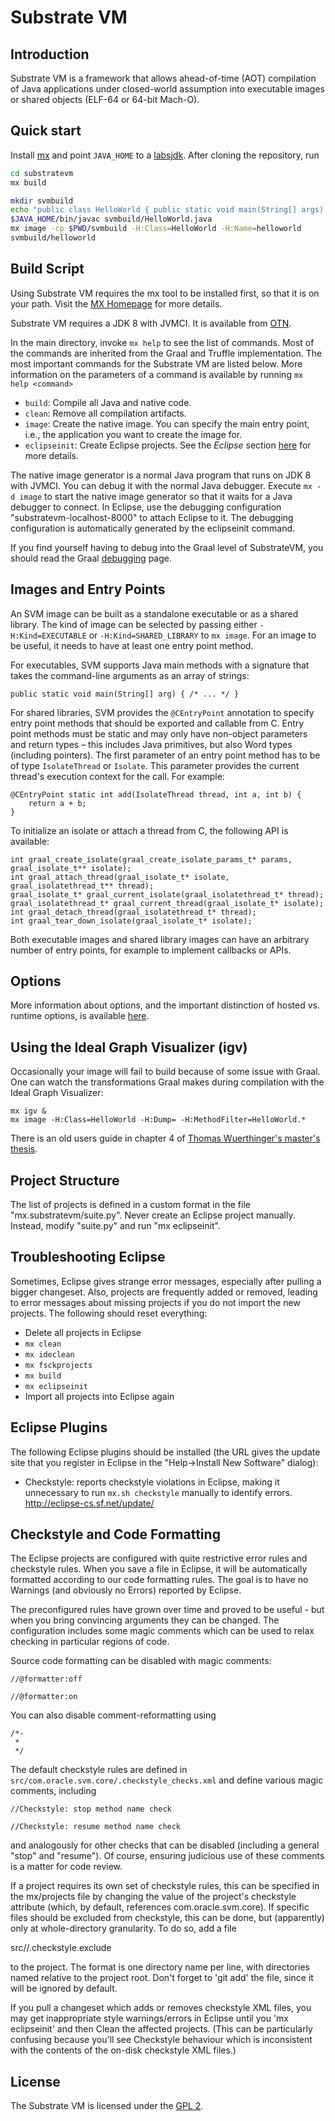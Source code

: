 # Substrate VM

## Introduction

Substrate VM is a framework that allows ahead-of-time (AOT) compilation of Java applications under closed-world assumption into executable images or shared objects (ELF-64 or 64-bit Mach-O).


## Quick start

Install [mx](https://github.com/graalvm/mx) and point `JAVA_HOME` to a [labsjdk](http://www.oracle.com/technetwork/oracle-labs/program-languages/downloads/index.html). After cloning the repository, run

```bash
cd substratevm
mx build

mkdir svmbuild
echo "public class HelloWorld { public static void main(String[] args) { System.out.println(\"Hello World\"); } }" > svmbuild/HelloWorld.java
$JAVA_HOME/bin/javac svmbuild/HelloWorld.java
mx image -cp $PWD/svmbuild -H:Class=HelloWorld -H:Name=helloworld
svmbuild/helloworld
```

## Build Script

Using Substrate VM requires the mx tool to be installed first, so that it is on your path.
Visit the [MX Homepage](https://github.com/graalvm/mx) for more details.

Substrate VM requires a JDK 8 with JVMCI. It is available from [OTN](http://www.oracle.com/technetwork/oracle-labs/program-languages/downloads/index.html).

In the main directory, invoke `mx help` to see the list of commands. Most of the commands are inherited from the Graal and Truffle implementation. The most important commands for the Substrate VM are listed below. More information on the parameters of a command is available by running `mx help <command>`

* `build`: Compile all Java and native code.
* `clean`: Remove all compilation artifacts.
* `image`: Create the native image. You can specify the main entry point, i.e., the application you want to create the image for.
* `eclipseinit`: Create Eclipse projects. See the *Eclipse* section [here](../compiler/docs/IDEs.md) for more details.

The native image generator is a normal Java program that runs on JDK 8 with JVMCI. You can debug it with the normal Java debugger. Execute `mx -d image` to start the native image generator so that it waits for a Java debugger to connect. In Eclipse, use the debugging configuration "substratevm-localhost-8000" to attach Eclipse to it. The debugging configuration is automatically generated by the eclipseinit command.

If you find yourself having to debug into the Graal level of SubstrateVM, you should read the Graal [debugging](../compiler/docs/Debugging.md) page.


## Images and Entry Points

An SVM image can be built as a standalone executable or as a shared library. The kind of image can be selected by passing either `-H:Kind=EXECUTABLE` or `-H:Kind=SHARED_LIBRARY` to `mx image`. For an image to be useful, it needs to have at least one entry point method.

For executables, SVM supports Java main methods with a signature that takes the command-line arguments as an array of strings:

    public static void main(String[] arg) { /* ... */ }

For shared libraries, SVM provides the `@CEntryPoint` annotation to specify entry point methods that should be exported and callable from C. Entry point methods must be static and may only have non-object parameters and return types – this includes Java primitives, but also Word types (including pointers). The first parameter of an entry point method has to be of type `IsolateThread` or `Isolate`. This parameter provides the current thread's execution context for the call. For example:

    @CEntryPoint static int add(IsolateThread thread, int a, int b) {
        return a + b;
    }

To initialize an isolate or attach a thread from C, the following API is available:

    int graal_create_isolate(graal_create_isolate_params_t* params, graal_isolate_t** isolate);
    int graal_attach_thread(graal_isolate_t* isolate, graal_isolatethread_t** thread);
    graal_isolate_t* graal_current_isolate(graal_isolatethread_t* thread);
    graal_isolatethread_t* graal_current_thread(graal_isolate_t* isolate);
    int graal_detach_thread(graal_isolatethread_t* thread);
    int graal_tear_down_isolate(graal_isolate_t* isolate);

Both executable images and shared library images can have an arbitrary number of entry points, for example to implement callbacks or APIs.

## Options

More information about options, and the important distinction of hosted vs. runtime options, is available [here](OPTIONS.md).


## Using the Ideal Graph Visualizer (igv)

Occasionally your image will fail to build because of some issue with Graal.  One can watch the transformations Graal makes during compilation with the Ideal Graph Visualizer:
```
mx igv &
mx image -H:Class=HelloWorld -H:Dump= -H:MethodFilter=HelloWorld.*
```

There is an old users guide in chapter 4 of [Thomas Wuerthinger's master's thesis](http://ssw.jku.at/Research/Papers/Wuerthinger07Master/).


## Project Structure

The list of projects is defined in a custom format in the file "mx.substratevm/suite.py". Never create an Eclipse project manually. Instead, modify "suite.py" and run "mx eclipseinit".


## Troubleshooting Eclipse

Sometimes, Eclipse gives strange error messages, especially after pulling a bigger changeset. Also, projects are frequently added or removed, leading to error messages about missing projects if you do not import the new projects. The following should reset everything:

* Delete all projects in Eclipse
* `mx clean`
* `mx ideclean`
* `mx fsckprojects`
* `mx build`
* `mx eclipseinit`
* Import all projects into Eclipse again


## Eclipse Plugins

The following Eclipse plugins should be installed (the URL gives the update site that you register in Eclipse in the "Help->Install New Software" dialog):

* Checkstyle: reports checkstyle violations in Eclipse, making it unnecessary to run `mx.sh checkstyle` manually to identify errors.
  http://eclipse-cs.sf.net/update/


## Checkstyle and Code Formatting

The Eclipse projects are configured with quite restrictive error rules and checkstyle rules. When you save a file in Eclipse, it will be automatically formatted according to our code formatting rules. The goal is to have no Warnings (and obviously no Errors) reported by Eclipse.

The preconfigured rules have grown over time and proved to be useful - but when you bring convincing arguments they can be changed.  The configuration includes some magic comments which can be used to relax checking in particular regions of code.

Source code formatting can be disabled with magic comments:
```
//@formatter:off

//@formatter:on
```

You can also disable comment-reformatting using
```
/*-
 *
 */
```

The default checkstyle rules are defined in `src/com.oracle.svm.core/.checkstyle_checks.xml` and define various magic comments, including
```
//Checkstyle: stop method name check

//Checkstyle: resume method name check
```
and analogously for other checks that can be disabled (including a general "stop" and "resume"). Of course, ensuring judicious use of these comments is a matter for code review.

If a project requires its own set of checkstyle rules, this can be specified in the mx/projects file by changing the value of the project's checkstyle attribute (which, by default, references com.oracle.svm.core).
If specific files should be excluded from checkstyle, this can be done, but (apparently) only at whole-directory granularity. To do so, add a file

src/<project name>/.checkstyle.exclude

to the project. The format is one directory name per line, with directories named relative to the project root. Don't forget to 'git add' the file, since it will be ignored by default.

If you pull a changeset which adds or removes checkstyle XML files, you may get inappropriate style warnings/errors in Eclipse until you 'mx eclipseinit' and then Clean the affected projects. (This can be particularly confusing because you'll see Checkstyle behaviour which is inconsistent with the contents of the on-disk checkstyle XML files.)

## License

The Substrate VM is licensed under the [GPL 2](LICENSE.md).

